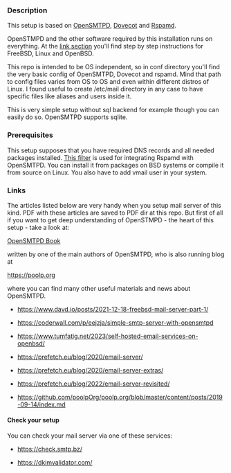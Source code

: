 ### Description

This setup is based on [OpenSMTPD](https://opensmtpd.org/), [Dovecot](https://www.dovecot.org/) and [Rspamd](https://www.rspamd.com/).

OpenSTMPD and the other software required by this installation runs on everything.
At the [link section](#links) you'll find step by step instructions for FreeBSD, Linux and OpenBSD.

This repo is intended to be OS independent, so in conf directory you'll find the very basic config of OpenSMTPD, Dovecot and rspamd.
Mind that path to config files varies from OS to OS and even within different distros of Linux.
I found useful to create /etc/mail directory in any case to have specific files like aliases and users inside it.

This is very simple setup without sql backend for example though you can easily do so.
OpenSMTPD supports sqlite.

### Prerequisites

This setup supposes that you have required DNS records and all needed packages installed.
[This filter](https://github.com/poolpOrg/filter-rspamd) is used for integrating Rspamd with OpenSMTPD.
You can install it from packages on BSD systems or compile it from source on Linux.
You also have to add vmail user in your system.

### Links

The articles listed below are very handy when you setup mail server of this kind.
PDF with these articles are saved to PDF dir at this repo.
But first of all if you want to get deep understanding of OpenSTMPD - the heart of this setup -
take a look at:

[OpenSMTPD Book](https://github.com/poolpOrg/OpenSMTPD-book)

written by one of the main authors of OpenSMTPD, who is also running blog at

https://poolp.org

where you can find many other useful materials and news about OpenSMTPD.

- https://www.davd.io/posts/2021-12-18-freebsd-mail-server-part-1/

- https://coderwall.com/p/eejzja/simple-smtp-server-with-opensmtpd

- https://www.tumfatig.net/2023/self-hosted-email-services-on-openbsd/

- https://prefetch.eu/blog/2020/email-server/

- https://prefetch.eu/blog/2020/email-server-extras/

- https://prefetch.eu/blog/2022/email-server-revisited/

- https://github.com/poolpOrg/poolp.org/blob/master/content/posts/2019-09-14/index.md

#### Check your setup

You can check your mail server via one of these services:

- https://check.smtp.bz/

- https://dkimvalidator.com/
